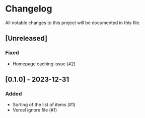 # Changelog

All notable changes to this project will be documented in this file.

## [Unreleased]

### Fixed

- Homepage caching issue (#2)

## [0.1.0] - 2023-12-31

### Added

- Sorting of the list of items (#1)
- Vercel ignore file (#1)
